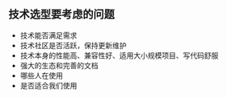 
## 技术选型要考虑的问题

- 技术能否满足需求
- 技术社区是否活跃，保持更新维护
- 技术本身的性能高、兼容性好、适用大小规模项目、写代码舒服
- 强大的生态和完善的文档
- 哪些人在使用
- 是否适合我们使用
